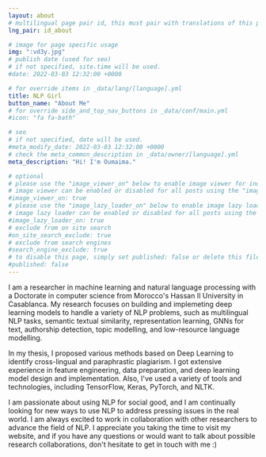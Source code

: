 ```yaml
---
layout: about
# multilingual page pair id, this must pair with translations of this page. (This name must be unique)
lng_pair: id_about

# image for page specific usage
img: ":vd3y.jpg"
# publish date (used for seo)
# if not specified, site.time will be used.
#date: 2022-03-03 12:32:00 +0000

# for override items in _data/lang/[language].yml
title: NLP Girl
button_name: "About Me"
# for override side_and_top_nav_buttons in _data/conf/main.yml
#icon: "fa fa-bath"

# seo
# if not specified, date will be used.
#meta_modify_date: 2022-03-03 12:32:00 +0000
# check the meta_common_description in _data/owner/[language].yml
meta_description: "Hi! I'm Oumaima."

# optional
# please use the "image_viewer_on" below to enable image viewer for individual pages or posts (_posts/ or [language]/_posts folders).
# image viewer can be enabled or disabled for all posts using the "image_viewer_posts: true" setting in _data/conf/main.yml.
#image_viewer_on: true
# please use the "image_lazy_loader_on" below to enable image lazy loader for individual pages or posts (_posts/ or [language]/_posts folders).
# image lazy loader can be enabled or disabled for all posts using the "image_lazy_loader_posts: true" setting in _data/conf/main.yml.
#image_lazy_loader_on: true
# exclude from on site search
#on_site_search_exclude: true
# exclude from search engines
#search_engine_exclude: true
# to disable this page, simply set published: false or delete this file
#published: false
---
```



I am a researcher in machine learning and natural language processing with a Doctorate in computer science from Morocco's Hassan II University in Casablanca. My research focuses on building and implemeting deep learning models to handle a variety of NLP problems, such as multilingual NLP tasks, semantic textual similarity, representation learning, GNNs for text, authorship detection, topic modelling, and low-resource language modelling.

In my thesis, I proposed various methods based on Deep Learning to identify cross-lingual and paraphrastic plagiarism. I got extensive experience in feature engineering, data preparation, and deep learning model design and implementation. Also, I've used a variety of tools and technologies, including TensorFlow, Keras, PyTorch, and NLTK. 

I am passionate about using NLP for social good, and I am continually looking for new ways to use NLP to address pressing issues in the real world. I am always excited to work in collaboration with other researchers to advance the field of NLP. I appreciate you taking the time to visit my website, and if you have any questions or would want to talk about possible research collaborations, don't hesitate to get in touch with me :)

